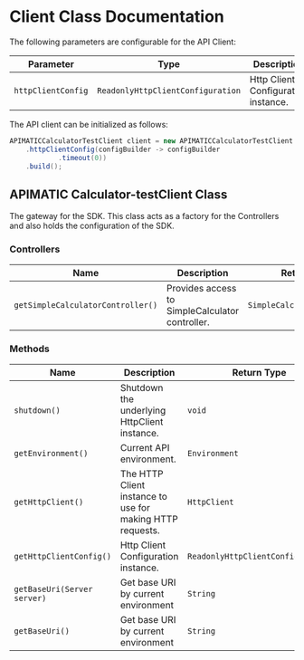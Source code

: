 
# Client Class Documentation

The following parameters are configurable for the API Client:

| Parameter | Type | Description |
|  --- | --- | --- |
| `httpClientConfig` | `ReadonlyHttpClientConfiguration` | Http Client Configuration instance. |

The API client can be initialized as follows:

```java
APIMATICCalculatorTestClient client = new APIMATICCalculatorTestClient.Builder()
    .httpClientConfig(configBuilder -> configBuilder
            .timeout(0))
    .build();
```

## APIMATIC Calculator-testClient Class

The gateway for the SDK. This class acts as a factory for the Controllers and also holds the configuration of the SDK.

### Controllers

| Name | Description | Return Type |
|  --- | --- | --- |
| `getSimpleCalculatorController()` | Provides access to SimpleCalculator controller. | `SimpleCalculatorController` |

### Methods

| Name | Description | Return Type |
|  --- | --- | --- |
| `shutdown()` | Shutdown the underlying HttpClient instance. | `void` |
| `getEnvironment()` | Current API environment. | `Environment` |
| `getHttpClient()` | The HTTP Client instance to use for making HTTP requests. | `HttpClient` |
| `getHttpClientConfig()` | Http Client Configuration instance. | `ReadonlyHttpClientConfiguration` |
| `getBaseUri(Server server)` | Get base URI by current environment | `String` |
| `getBaseUri()` | Get base URI by current environment | `String` |

